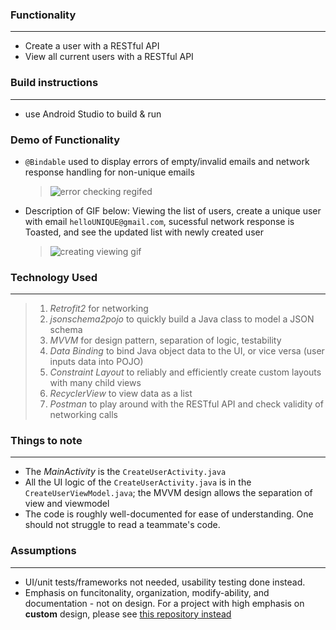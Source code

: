 ### Functionality
------
 * Create a user with a RESTful API
 * View all current users with a RESTful API


### Build instructions
------
* use Android Studio to build & run

### Demo of Functionality
* `@Bindable` used to display errors of empty/invalid emails and
  network response handling for non-unique emails
  > ![error checking regifed](https://user-images.githubusercontent.com/14288932/37560085-31b9efd6-2a08-11e8-9fa9-a53ff215cf24.gif)

* Description of GIF below: 
  Viewing the list of users, create a unique user with email `helloUNIQUE@gmail.com`, sucessful network response is Toasted, 
  and see the updated list with newly created user
  > ![creating viewing gif](https://user-images.githubusercontent.com/14288932/37560073-d990b97a-2a07-11e8-9dea-bb88a7e47556.gif)
  
### Technology Used
------
> 1. *Retrofit2* for networking
> 2. *jsonschema2pojo* to quickly build a Java class to model a JSON schema
> 3. *MVVM* for design pattern, separation of logic, testability
> 4. *Data Binding* to bind Java object data to the UI, or vice versa (user inputs data into POJO)
> 5. *Constraint Layout* to reliably and efficiently create custom layouts with many child views
> 6. *RecyclerView* to view data as a list
> 7. *Postman* to play around with the RESTful API and check validity of networking calls

### Things to note
------
* The *MainActivity* is the `CreateUserActivity.java`
* All the UI logic of the `CreateUserActivity.java` is in the `CreateUserViewModel.java`;
  the MVVM design allows the separation of view and viewmodel
* The code is roughly well-documented for ease of understanding.
  One should not struggle to read a teammate's code.

### Assumptions
------
* UI/unit tests/frameworks not needed, usability testing done instead.
* Emphasis on funcitonality, organization, modify-ability, and documentation - not on design.
  For a project with high emphasis on __custom__ design, please see [this repository instead](https://github.com/iAutoparkCars/StaffPickVideos/blob/master/README.md)
